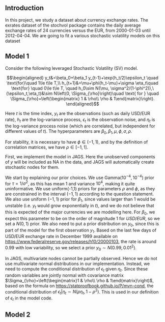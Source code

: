 ## Introduction
In this project, we study a dataset about currency exchange rates. The
exrates dataset of the stochvol package contains the daily average
exchange rates of 24 currencies versus the EUR, from 2000-01-03 until
2012-04-04. We are going to fit a various stochastic volatility
models on this dataset

## Model 1
Consider the following leveraged Stochastic Volatility
(SV) model.

$$\begin{aligned} y_t&=\beta_0+\beta_1 y_{t-1}+\exp(h_t/2)\epsilon_t \quad \text{for}\quad 1\le t\le T,\\ h_{t+1}&=\mu+\phi(h_t-\mu)+\sigma \eta_t\quad \text{for} \quad 0\le t\le T, \quad h_0\sim N(\mu, \sigma^2/(1-\phi^2)),\(\epsilon_t,\eta_t)&\sim N\left(0, \Sigma_{\rho}\right)\quad \text{ for } \quad \Sigma_{\rho}=\left(\begin{matrix} 1 & \rho\\ \rho & 1\end{matrix}\right). \end{aligned}$$

Here $t$ is the time index, $y_t$ are the observations (such
as daily USD/EUR rate), $h_t$ are the log-variance process,
$\epsilon_t$ is the observation noise, and $\eta_t$ is the
log-variance process noise (which are correlated, but independent for
different values of $t$). The hyperparameters are
$\beta_0, \beta_1, \mu, \phi, \sigma, \rho$.

For stability, it is necessary to have $\phi\in (-1,1)$, and by
the definition of correlation matrices, we have $\rho\in [-1,1]$.

First, we implement the model in JAGS. Here the unobserved components of
$y$ will be included as NA in the data, and JAGS will automatically
create stochastic nodes for them.

We start by explaining our prior choices. We use
Gamma($10^{-4},10^{-4}$) prior for $\tau=1/\sigma^2$, as this has mean
$1$ and variance $10^4$, making it quite uninformative. We use
uniform(-1,1) priors for parameters $\rho$ and $\phi$, as they are
constrained in the interval $(-1,1)$ according to the question
statement. We also use uniform $(-1,1)$ prior for $\beta_1$, since
values larger than 1 would be unstable (i.e. $y_t$ would grow
exponentially in $t$), and we do not believe that this is expected of
the major currencies we are modelling here. For $\beta_0$, we expect
this parameter to be on the order of magnitude 1 for $USD/EUR$, so we
set a $N(0,1)$ prior. We also need to put a prior distribution on $y_0$,
since this is part of the model for the first observation $y_1$. Based
on the last few days of USD/EUR exchange rate in December 1999 available
on <https://www.federalreserve.gov/releases/h10/20000103>, the rate is
around $0.99$ with low variability, so we select a prior
$y_0\sim N(0.99, 0.01^2)$.

In JAGS, multivariate nodes cannot be partially observed. Hence we do
not use multivariate normal distributions in our implementation.
Instead, we need to compute the conditional distribution of $\epsilon_t$
given $\eta_t$. Since these random variables are jointly normal with
covariance matrix
$\Sigma_{\rho}=\left(\begin{matrix}1 & \rho\\ \rho & 1\end{matrix}\right)$,
based on the formula on <https://statproofbook.github.io/P/mvn-cond>,
the conditional distribution of
$\epsilon_t|\eta_t\sim N(\rho \eta_t, 1-\rho^2)$. This is used in our
definition of $\epsilon_t$ in the model code.


## Model 2




